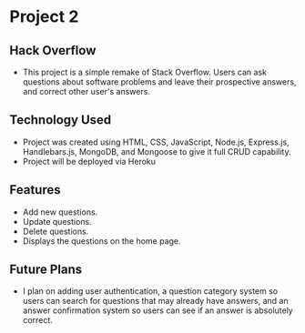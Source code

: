 # Project 2

## Hack Overflow

- This project is a simple remake of Stack Overflow. Users can ask questions about software problems and leave their prospective answers, and correct other user's answers. 

## Technology Used

- Project was created using HTML, CSS, JavaScript, Node.js, Express.js, Handlebars.js, MongoDB, and Mongoose to give it full CRUD capability.
- Project will be deployed via Heroku

## Features

- Add new questions.
- Update questions.
- Delete questions.
- Displays the questions on the home page.

## Future Plans

- I plan on adding user authentication, a question category system so users can search for questions that may already have answers, and an answer confirmation system so users can see if an answer is absolutely correct.
